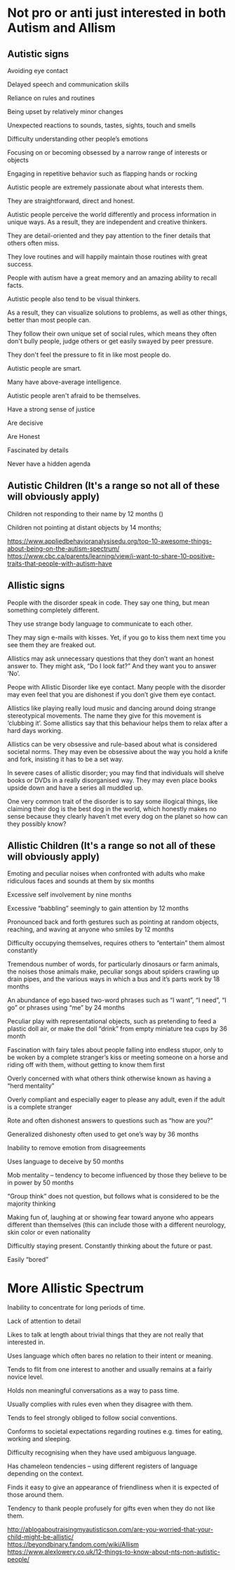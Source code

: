 
# Not pro or anti just interested in both Autism and Allism

## Autistic signs 

Avoiding eye contact

Delayed speech and communication skills

Reliance on rules and routines

Being upset by relatively minor changes

Unexpected reactions to sounds, tastes, sights, touch and smells

Difficulty understanding other people’s emotions

Focusing on or becoming obsessed by a narrow range of interests or objects

Engaging in repetitive behavior such as flapping hands or rocking


Autistic people are extremely passionate about what interests them.

They are straightforward, direct and honest.

Autistic people perceive the world differently and process information in unique ways. As a result, they are independent and creative thinkers.

They are detail-oriented and they pay attention to the finer details that others often miss.

They love routines and will happily maintain those routines with great success.

People with autism have a great memory and an amazing ability to recall facts.

Autistic people also tend to be visual thinkers.

As a result, they can visualize solutions to problems, as well as other things, better than most people can.

They follow their own unique set of social rules, which means they often don't bully people, judge others or get easily swayed by peer pressure.

They don't feel the pressure to fit in like most people do. 

Autistic people are smart.

Many have above-average intelligence. 

Autistic people aren't afraid to be themselves.

Have a strong sense of justice

Are decisive

Are Honest

Fascinated by details

Never have a hidden agenda

## Autistic Children (It's a range so not all of these will obviously apply)

Children not responding to their name by 12 months ()

Children not pointing at distant objects by 14 months;


https://www.appliedbehavioranalysisedu.org/top-10-awesome-things-about-being-on-the-autism-spectrum/
https://www.cbc.ca/parents/learning/view/i-want-to-share-10-positive-traits-that-people-with-autism-have  



## Allistic signs

People with the disorder speak in code. They say one thing, but mean something completely different.
 
They use strange body language to communicate to each other. 

They may sign e-mails with kisses. Yet, if you go to kiss them next time you see them they are freaked out.


Allistics may ask unnecessary questions that they don’t want an honest answer to. They might ask, “Do I look fat?” And they want you to answer ‘No’. 

Peope with Allistic Disorder like eye contact. Many people with the disorder may even feel that you are dishonest if you don’t give them eye contact.


Allistics like playing really loud music and dancing around doing strange stereotypical movements. The name they give for this movement is ‘clubbing it’. Some allistics say that this behaviour helps them to relax after a hard days working. 





Allistics can be very obsessive and rule-based about what is considered societal norms. They may even be obsessive about the way you hold a knife and fork, insisting it has to be a set way.


In severe cases of allistic disorder; you may find that individuals will shelve books or DVDs in a really disorganised way.
They may even place books upside down and have a series all muddled up. 


One very common trait of the disorder is to say some illogical things, like claiming their dog is the best dog in the world, which honestly makes no sense because they clearly haven’t met every dog on the planet so how can they possibly know?



## Allistic Children (It's a range so not all of these will obviously apply)

Emoting and peculiar noises when confronted with adults who make ridiculous faces and sounds at them by six months

Excessive self involvement by nine months

Excessive “babbling” seemingly to gain attention by 12 months

Pronounced back and forth gestures such as pointing at random objects, reaching, and waving at anyone who smiles by 12 months

Difficulty occupying themselves, requires others to “entertain” them almost constantly

Tremendous number of words, for particularly dinosaurs or farm animals, the noises those animals make, peculiar songs about spiders crawling up drain pipes, and the various ways in which a bus and it’s parts work by 18 months

An abundance of ego based two-word phrases such as “I want”, “I need”, “I go” or phrases using “me” by 24 months

Peculiar play with representational objects, such as pretending to feed a plastic doll air, or make the doll “drink” from empty miniature tea cups by 36 month

Fascination with fairy tales about people falling into endless stupor, only to be woken by a complete stranger’s kiss or meeting someone on a horse and riding off with them, without getting to know them first

Overly concerned with what others think otherwise known as having a “herd mentality”

Overly compliant and especially eager to please any adult, even if the adult is a complete stranger

Rote and often dishonest answers to questions such as “how are you?”

Generalized dishonesty often used to get one’s way by 36 months

Inability to remove emotion from disagreements

Uses language to deceive by 50 months

Mob mentality – tendency to become influenced by those they believe to be in power by 50 months

“Group think” does not question, but follows what is considered to be the majority thinking

Making fun of, laughing at or showing fear toward anyone who appears different than themselves (this can include those with a different neurology, skin color or even nationality

Difficultly staying present.  Constantly thinking about the future or past.

Easily “bored”


# More Allistic Spectrum

Inability to concentrate for long periods of time.

Lack of attention to detail

Likes to talk at length about trivial things that they are not really that interested in.

Uses language which often bares no relation to their intent or meaning.

Tends to flit from one interest to another and usually remains at a fairly novice level.

Holds non meaningful conversations as a way to pass time.

Usually complies with rules even when they disagree with them.

Tends to feel strongly obliged to follow social conventions.

Conforms to societal expectations regarding routines e.g. times for eating, working and sleeping.

Difficulty recognising when they have used ambiguous language.

Has chameleon tendencies – using different registers of language depending on the context.

Finds it easy to give an appearance of friendliness when it is expected of those around them.

Tendency to thank people profusely for gifts even when they do not like them.




http://ablogaboutraisingmyautisticson.com/are-you-worried-that-your-child-might-be-allistic/  
https://beyondbinary.fandom.com/wiki/Allism  
https://www.alexlowery.co.uk/12-things-to-know-about-nts-non-autistic-people/





